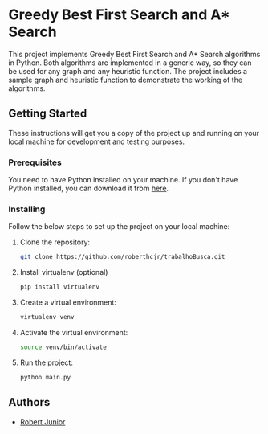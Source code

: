 <!-- Readme about gredy best first search and A* search -->
# Greedy Best First Search and A* Search
This project implements Greedy Best First Search and A* Search algorithms in Python. Both algorithms are implemented in a generic way, so they can be used for any graph and any heuristic function. The project includes a sample graph and heuristic function to demonstrate the working of the algorithms.

## Getting Started
These instructions will get you a copy of the project up and running on your local machine for development and testing purposes.

### Prerequisites
You need to have Python installed on your machine. If you don't have Python installed, you can download it from [here](https://www.python.org/downloads/).

### Installing
Follow the below steps to set up the project on your local machine:

1. Clone the repository:
    ```bash
    git clone https://github.com/roberthcjr/trabalhoBusca.git

2. Install virtualenv (optional)
    ```bash
    pip install virtualenv

3. Create a virtual environment:
    ```bash
    virtualenv venv

4. Activate the virtual environment:
    ```bash
    source venv/bin/activate

5. Run the project:
    ```bash
    python main.py

## Authors
- [Robert Junior](https://github.com/roberthcjr/)